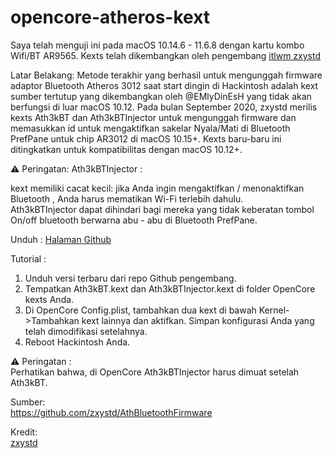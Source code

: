 # opencore-atheros-kext

Saya telah menguji ini pada macOS 10.14.6 - 11.6.8 dengan kartu kombo Wifi/BT AR9565. Kexts telah dikembangkan oleh pengembang  [itlwm zxystd](https://github.com/zxystd) 
 
Latar Belakang:
Metode terakhir yang berhasil untuk mengunggah firmware adaptor Bluetooth Atheros 3012 saat start dingin di Hackintosh adalah kext sumber tertutup yang dikembangkan oleh @EMlyDinEsH yang tidak akan berfungsi di luar macOS 10.12. Pada bulan September 2020, zxystd merilis kexts Ath3kBT dan Ath3kBTInjector untuk mengunggah firmware dan memasukkan id untuk mengaktifkan sakelar Nyala/Mati di Bluetooth PrefPane untuk chip AR3012 di macOS 10.15+. Kexts baru-baru ini ditingkatkan untuk kompatibilitas dengan macOS 10.12+. 

:warning: Peringatan: Ath3kBTInjector : 

️kext memiliki cacat kecil: jika Anda ingin mengaktifkan / menonaktifkan Bluetooth , Anda harus mematikan Wi-Fi terlebih dahulu.  
Ath3kBTInjector dapat dihindari bagi mereka yang tidak keberatan tombol On/off bluetooth berwarna abu - abu di Bluetooth PrefPane.

Unduh :
[Halaman Github](https://github.com/zxystd/AthBluetoothFirmware/releases)

Tutorial :
1. Unduh versi terbaru dari repo Github pengembang. 
2. Tempatkan Ath3kBT.kext dan Ath3kBTInjector.kext di folder OpenCore kexts Anda. 
3. Di OpenCore Config.plist, tambahkan dua kext di bawah Kernel->Tambahkan kext lainnya dan aktifkan. Simpan konfigurasi Anda yang telah dimodifikasi setelahnya. 
4. Reboot Hackintosh Anda.

️:warning: Peringatan : \
Perhatikan bahwa, di OpenCore Ath3kBTInjector harus dimuat setelah Ath3kBT. 


Sumber: \
https://github.com/zxystd/AthBluetoothFirmware

Kredit: \
[zxystd](https://github.com/zxystd)
